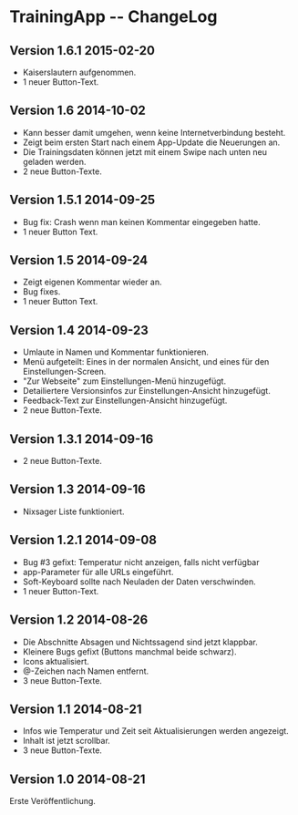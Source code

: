 TrainingApp -- ChangeLog
========================

Version 1.6.1 2015-02-20
------------------------
- Kaiserslautern aufgenommen.
- 1 neuer Button-Text.

Version 1.6 2014-10-02
----------------------
- Kann besser damit umgehen, wenn keine Internetverbindung besteht.
- Zeigt beim ersten Start nach einem App-Update die Neuerungen an.
- Die Trainingsdaten können jetzt mit einem Swipe nach unten neu geladen werden.
- 2 neue Button-Texte.

Version 1.5.1 2014-09-25
------------------------
- Bug fix: Crash wenn man keinen Kommentar eingegeben hatte.
- 1 neuer Button Text.

Version 1.5 2014-09-24
----------------------
- Zeigt eigenen Kommentar wieder an.
- Bug fixes.
- 1 neuer Button Text.

Version 1.4 2014-09-23
----------------------
- Umlaute in Namen und Kommentar funktionieren.
- Menü aufgeteilt: Eines in der normalen Ansicht, und eines für den Einstellungen-Screen.
- "Zur Webseite" zum Einstellungen-Menü hinzugefügt.
- Detailiertere Versionsinfos zur Einstellungen-Ansicht hinzugefügt.
- Feedback-Text zur Einstellungen-Ansicht hinzugefügt.
- 2 neue Button-Texte.

Version 1.3.1 2014-09-16
------------------------
- 2 neue Button-Texte.

Version 1.3 2014-09-16
----------------------
- Nixsager Liste funktioniert.

Version 1.2.1 2014-09-08
------------------------
- Bug #3 gefixt: Temperatur nicht anzeigen, falls nicht verfügbar
- app-Parameter für alle URLs eingeführt.
- Soft-Keyboard sollte nach Neuladen der Daten verschwinden.
- 1 neuer Button-Text.

Version 1.2 2014-08-26
----------------------
- Die Abschnitte Absagen und Nichtssagend sind jetzt klappbar.
- Kleinere Bugs gefixt (Buttons manchmal beide schwarz).
- Icons aktualisiert.
- @-Zeichen nach Namen entfernt.
- 3 neue Button-Texte.

Version 1.1 2014-08-21
----------------------
- Infos wie Temperatur und Zeit seit Aktualisierungen werden angezeigt.
- Inhalt ist jetzt scrollbar.
- 3 neue Button-Texte.

Version 1.0 2014-08-21
----------------------
Erste Veröffentlichung.
